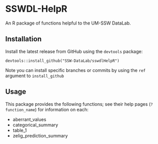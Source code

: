# SSWDL-HelpR
An R package of functions helpful to the UM-SSW DataLab.

## Installation
Install the latest release from GitHub using the `devtools` package:

```
devtools::install_github("SSW-DataLab/sswdlHelpR")
```

Note you can install specific branches or commits by using the `ref` argument to `install_github`

## Usage
This package provides the following functions; see their help pages (`?function_name`) for information on each:

  - aberrant_values
  - categorical_summary
  - table_1
  - zelig_prediction_summary
